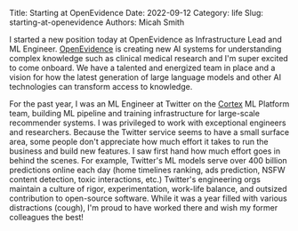 Title: Starting at OpenEvidence
Date: 2022-09-12
Category: life
Slug: starting-at-openevidence
Authors: Micah Smith

I started a new position today at OpenEvidence as Infrastructure Lead and ML Engineer. [OpenEvidence](https://www.openevidence.com) is creating new AI systems for understanding complex knowledge such as clinical medical research and I'm super excited to come onboard. We have a talented and energized team in place and a vision for how the latest generation of large language models and other AI technologies can transform access to knowledge.

For the past year, I was an ML Engineer at Twitter on the [Cortex](https://cortex.twitter.com/) ML Platform team, building ML pipeline and training infrastructure for large-scale recommender systems. I was privileged to work with exceptional engineers and researchers. Because the Twitter service seems to have a small surface area, some people don't appreciate how much effort it takes to run the business and build new features. I saw first hand how much effort goes in behind the scenes. For example, Twitter's ML models serve over 400 billion predictions online each day (home timelines ranking, ads prediction, NSFW content detection, toxic interactions, etc.) Twitter's engineering orgs maintain a culture of rigor, experimentation, work-life balance, and outsized contribution to open-source software. While it was a year filled with various distractions (cough), I'm proud to have worked there and wish my former colleagues the best!

